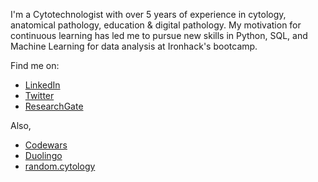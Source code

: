 I'm a Cytotechnologist with over 5 years of experience in cytology, anatomical pathology, education & digital pathology. My motivation for continuous learning has led me to pursue new skills in Python, SQL, and Machine Learning for data analysis at Ironhack's bootcamp.

Find me on:

* [LinkedIn](https://www.linkedin.com/in/isi-mube/)
* [Twitter](https://twitter.com/isi_mube)
* [ResearchGate](https://www.researchgate.net/profile/Isidre_Munne-Bertran)

Also,
* [Codewars](https://www.codewars.com/r/wSsB5Q)
* [Duolingo](https://www.duolingo.com/profile/arattz_)
* [random.cytology](https://www.instagram.com/random.cytology/?hl=en)

